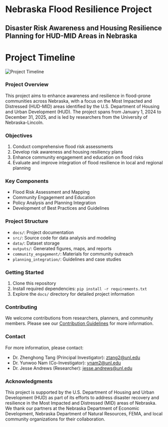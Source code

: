 # Nebraska Flood Resilience Project

## Disaster Risk Awareness and Housing Resilience Planning for HUD-MID Areas in Nebraska

# Project Timeline
![Project Timeline](https://raw.githubusercontent.com/yourusername/yourrepository/main/project_timeline.svg)

### Project Overview

This project aims to enhance awareness and resilience in flood-prone communities across Nebraska, with a focus on the Most Impacted and Distressed (HUD-MID) areas identified by the U.S. Department of Housing and Urban Development (HUD). The project spans from January 1, 2024 to December 31, 2025, and is led by researchers from the University of Nebraska-Lincoln.

### Objectives

1. Conduct comprehensive flood risk assessments
2. Develop risk awareness and housing resiliency plans
3. Enhance community engagement and education on flood risks
4. Evaluate and improve integration of flood resilience in local and regional planning

### Key Components

- Flood Risk Assessment and Mapping
- Community Engagement and Education
- Policy Analysis and Planning Integration
- Development of Best Practices and Guidelines

### Project Structure

- `docs/`: Project documentation
- `src/`: Source code for data analysis and modeling
- `data/`: Dataset storage
- `outputs/`: Generated figures, maps, and reports
- `community_engagement/`: Materials for community outreach
- `planning_integration/`: Guidelines and case studies

### Getting Started

1. Clone this repository
2. Install required dependencies: `pip install -r requirements.txt`
3. Explore the `docs/` directory for detailed project information

### Contributing

We welcome contributions from researchers, planners, and community members. Please see our [Contribution Guidelines](docs/CONTRIBUTING.md) for more information.

### Contact

For more information, please contact:
- Dr. Zhenghong Tang (Principal Investigator): [ztang2@unl.edu](mailto:ztang2@unl.edu)
- Dr. Yunwoo Nam (Co-Investigator): [ynam2@unl.edu](mailto:ynam2@unl.edu)
- Dr. Jesse Andrews (Researcher): [jesse.andrews@unl.edu](mailto:jesse.andrews@unl.edu)

### Acknowledgments

This project is supported by the U.S. Department of Housing and Urban Development (HUD) as part of its efforts to address disaster recovery and resilience in the Most Impacted and Distressed (MID) areas of Nebraska. We thank our partners at the Nebraska Department of Economic Development, Nebraska Department of Natural Resources, FEMA, and local community organizations for their collaboration. 
